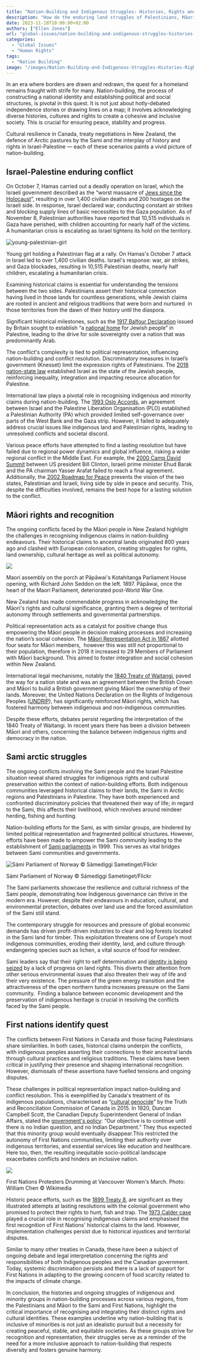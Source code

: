 ```yaml
---
title: "Nation-Building and Indigenous Struggles: Histories, Rights and Representation"
description: "How do the enduring land struggles of Palestinians, Māori, Sami and First Nations define the modern state?"
date: 2023-11-18T10:00:00+02:00
authors: ["Ellen Jones"]
url: "global-issues/nation-building-and-indigenous-struggles-histories-rights-and-representation"
categories:
  - "Global Issues"
  - "Human Rights"
tags:
  - "Nation Building"
image: "/images/Nation-Building-and-Indigenous-Struggles-Histories-Rights-and-Representation-2.jpg"
---
```

In an era where borders are drawn and redrawn, the quest for a homeland remains fraught with strife for many. Nation-building, the process of constructing a national identity and establishing political and social structures, is pivotal in this quest. It is not just about hotly-debated independence stories or drawing lines on a map; it involves acknowledging diverse histories, cultures and rights to create a cohesive and inclusive society. This is crucial for ensuring peace, stability and progress.

Cultural resilience in Canada, treaty negotiations in New Zealand, the defence of Arctic pastures by the Sami and the interplay of history and rights in Israel-Palestine — each of these scenarios paints a vivid picture of nation-building.

## **Israel-Palestine enduring conflict**

On October 7, Hamas carried out a deadly operation on Israel, which the Israeli government described as the “worst massacre of [Jews since the Holocaust](https://wisconsinwatch.org/2023/10/fact-brief-israel-hamas-attack-jews-holocaust/)”, resulting in over 1,400 civilian deaths and 200 hostages on the Israeli side. In response, Israel declared war, conducting constant air strikes and blocking supply lines of basic necessities to the Gaza population. As of November 8, Palestinian authorities have reported that 10,515 individuals in Gaza have perished, with children accounting for nearly half of the victims. A humanitarian crisis is escalating as Israel tightens its hold on the territory.

![young-palestinian-girl](/images/young-palestinian-girl-1024x683.jpg)

Young girl holding a Palestinian flag at a rally. On Hamas's October 7 attack in Israel led to over 1,400 civilian deaths. Israel's response: war, air strikes, and Gaza blockades, resulting in 10,515 Palestinian deaths, nearly half children, escalating a humanitarian crisis.


Examining historical claims is essential for understanding the tensions between the two sides. Palestinians assert their historical connection having lived in those lands for countless generations, while Jewish claims are rooted in ancient and religious traditions that were born and nurtured  in those territories from the dawn of their history until the diaspora.

Significant historical milestones, such as the [1917 Balfour Declaration](https://www.un.org/unispal/history2/origins-and-evolution-of-the-palestine-problem/part-i-1917-1947/) issued by Britain sought to establish “a [national home](https://www.aljazeera.com/features/2018/11/2/more-than-a-century-on-the-balfour-declaration-explained) for Jewish people” in Palestine, leading to the drive for sole sovereignty over a nation that was predominantly Arab.

The conflict's complexity is tied to political representation, influencing nation-building and conflict resolution. Discriminatory measures in Israel’s government (Knesset) limit the expression rights of Palestinians. The [2018 nation-state law](https://www.vox.com/world/2018/7/31/17623978/israel-jewish-nation-state-law-bill-explained-apartheid-netanyahu-democracy) established Israel as the state of the Jewish people, reinforcing inequality, integration and impacting resource allocation for Palestine.

International law plays a pivotal role in recognising indigenous and minority claims during nation-building. The [1993 Oslo Accords](https://history.state.gov/milestones/1993-2000/oslo), an agreement between Israel and the Palestine Liberation Organisation (PLO) established a Palestinian Authority (PA) which provided limited self-governance over parts of the West Bank and the Gaza strip. However, it failed to adequately address crucial issues like indigenous land and Palestinian rights, leading to unresolved conflicts and societal discord.

Various peace efforts have attempted to find a lasting resolution but have failed due to regional power dynamics and global influence, risking a wider regional conflict in the Middle East. For example, the [2000 Camp David Summit](https://www.un.org/unispal/document/auto-insert-193931/) between US president Bill Clinton, Israeli prime minister Ehud Barak and the PA chairman Yasser Arafat failed to reach a final agreement. Additionally, the [2002 Roadmap for Peace](https://peacemaker.un.org/israel-palestine-roadmap2003) presents the vision of the two states, Palestinian and Israeli, living side by side in peace and security. This, despite the difficulties involved, remains the best hope for a lasting solution to the conflict.

## **Māori rights and recognition**

The ongoing conflicts faced by the Māori people in New Zealand highlight the challenges in recognising indigenous claims in nation-building endeavours. Their historical claims to ancestral lands originated 800 years ago and clashed with European colonisation, creating struggles for rights, land ownership, cultural heritage as well as political autonomy.

![](/images/Papawai1897.jpg)

Maori assembly on the porch at Pāpāwai's Kotahitanga Parliament House opening, with Richard John Seddon on the left. 1897. Pāpāwai, once the heart of the Maori Parliament, deteriorated post-World War One.


New Zealand has made commendable progress in acknowledging the Māori's rights and cultural significance, granting them a degree of territorial autonomy through settlements and governmental partnerships.

Political representation acts as a catalyst for positive change thus empowering the Māori people in decision making processes and increasing the nation’s social cohesion. The [Māori Representation Act in 1867](https://www.parliament.nz/mi/pb/research-papers/document/00PLLawRP03141/origins-of-the-m%C4%81ori-seats#:~:text=35%5D-,The%20M%C4%81ori%20Representation%20Act%201867,the%20centre%20of%20the%20island.) allotted four seats for Māori members,  however this was still not proportional to their population, therefore in 2018 it increased to 29 Members of Parliament with Māori background. This aimed to foster integration and social cohesion within New Zealand.

International legal mechanisms, notably the [1840 Treaty of Waitangi](https://nzhistory.govt.nz/politics/treaty/the-treaty-in-brief), paved the way for a nation state and was an agreement between the British Crown and Māori to build a British government giving Māori the ownership of their lands. Moreover, the United Nations Declaration on the Rights of Indigenous Peoples ([UNDRIP](https://www.un.org/development/desa/indigenouspeoples/wp-content/uploads/sites/19/2018/11/UNDRIP_E_web.pdf)), has significantly reinforced Māori rights, which has fostered harmony between indigenous and non-indigenous communities.

Despite these efforts, debates persist regarding the interpretation of the 1840 Treaty of Waitangi. In recent years there has been a division between Māori and others, concerning the balance between indigenous rights and democracy in the nation.

## **Sami arctic struggles** 

The ongoing conflicts involving the Sami people and the Israel Palestine situation reveal shared struggles for indigenous rights and cultural preservation within the context of nation-building efforts. Both indigenous communities leveraged historical claims to their lands, the Sami in Arctic regions and Palestinians in Palestine. They have both experienced and confronted discriminatory policies that threatened their way of life; in regard to the Sami, this affects their livelihood, which revolves around reindeer herding, fishing and hunting.

Nation-building efforts for the Sami, as with similar groups, are hindered by limited political representation and fragmented political structures. However, efforts have been made to empower the Sami community leading to the establishment of [Sami parliaments](http://archive.ipu.org/splz-e/chiapas10/saami.pdf) in 1999. This serves as vital bridges between Sami communities and governments.

![Sámi Parliament of Norway © 
Sámediggi Sametinget/Flickr](/images/Sami-Parliament-of-Norway-1024x684.jpg)

Sámi Parliament of Norway © Sámediggi Sametinget/Flickr


The Sami parliaments showcase the resilience and cultural richness of the Sami people, demonstrating how Indigenous governance can thrive in the modern era. However, despite their endeavours in education, cultural, and environmental protection, debates over land use and the forced assimilation of the Sami still stand.

The contemporary struggle for resources and pressure of global economic demands has driven profit-driven industries to clear and log forests located in the Sami land for timber. This exploitation threatens one of Europe’s most indigenous communities, eroding their identity, land, and culture through endangering species such as lichen, a vital source of food for reindeer.

Sami leaders say that their right to self determination and [identity is being seized](https://news.mongabay.com/2023/02/finlands-debate-over-indigenous-identity-and-rights-turns-ugly/) by a lack of progress on land rights. This diverts their attention from other serious environmental issues that also threaten their way of life and their very existence. The pressure of the green energy transition and the attractiveness of the open northern tundra increases pressure on the Sami community.  Finding a balance between economic development and the preservation of indigenous heritage is crucial in resolving the conflicts faced by the Sami people.

## **First nations identify quest** 

The conflicts between First Nations in Canada and those facing Palestinians share similarities. In both cases, historical claims underpin the conflicts, with indigenous peoples asserting their connections to their ancestral lands through cultural practices and religious traditions. These claims have been critical in justifying their presence and shaping international recognition. However, dismissals of these assertions have fuelled tensions and ongoing disputes.

These challenges in political representation impact nation-building and conflict resolution. This is exemplified by Canada's treatment of its indigenous populations, characterised as “[cultural genocide](https://www.aljazeera.com/features/2015/6/3/canada-accused-of-cultural-genocide)” by the Truth and Reconciliation Commission of Canada in 2015. In 1920, Duncan Campbell Scott, the Canadian Deputy Superintendent General of Indian Affairs, stated the [government's policy](https://www.facinghistory.org/en-ca/resource-library/until-there-not-single-indian-canada): “Our objective is to continue until there is no Indian question, and no Indian Department.” They thus expected that this minority group would eventually disappear.This restricted the autonomy of First Nations communities, limiting their authority over indigenous territories, and essential services like education and healthcare. Here too, then, the resulting inequitable socio-political landscape exacerbates conflicts and hinders an inclusive nation.

![](/images/1599px-First_Nations_Protesters_Drumming_at_Vancouver_Womens_March_January_19_2018_46084944244-1024x683.jpg)

First Nations Protesters Drumming at Vancouver Women's March. Photo: William Chen © Wikimedia


Historic peace efforts, such as the [1899 Treaty 8](https://www.rcaanc-cirnac.gc.ca/eng/1100100028813/1581293624572), are significant as they illustrated attempts at lasting resolutions with the colonial government who promised to protect their rights to hunt, fish and trap. The [1973 Calder case](https://www.thecanadianencyclopedia.ca/en/article/calder-case) played a crucial role in recognising indigenous claims and emphasised the first recognition of First Nations' historical claims to the land. However, implementation challenges persist due to historical injustices and territorial disputes.

Similar to many other treaties in Canada, these have been a subject of ongoing debate and legal interpretation concerning the rights and responsibilities of both Indigenous peoples and the Canadian government. Today, systemic discrimination persists and there is a lack of support for First Nations in adapting to the growing concern of food scarcity related to the impacts of climate change.

In conclusion, the histories and ongoing struggles of indigenous and minority groups in nation-building processes across various regions, from the Palestinians and Māori to the Sami and First Nations, highlight the critical importance of recognising and integrating their distinct rights and cultural identities. These examples underline why nation-building that is inclusive of minorities is not just an idealistic pursuit but a necessity for creating peaceful, stable, and equitable societies. As these groups strive for recognition and representation, their struggles serve as a reminder of the need for a more inclusive approach to nation-building that respects diversity and fosters genuine harmony.
